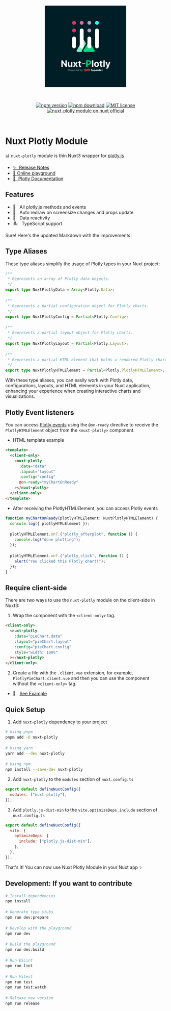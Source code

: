 <p align="center">
  <a href="https://github.com/superdev-tech/nuxt-plotly" target="_blank" rel="noopener noreferrer">
    <img width="256" src="nuxt-plotly-logo.svg" alt="nuxt-plotly logo">
  </a>
</p>
<br/>
<p align="center">
  <a href="https://npmjs.com/package/nuxt-plotly"><img src="https://img.shields.io/npm/v/nuxt-plotly/latest.svg?style=flat&colorA=18181B&colorB=28CF8D" alt="npm version"></a>
  <a href="https://npmjs.com/package/nuxt-plotly"><img src="https://img.shields.io/npm/dm/nuxt-plotly.svg?style=flat&colorA=18181B&colorB=28CF8D" alt="npm download"></a>
  <a href="https://github.com/superdev-tech/nuxt-plotly/blob/main/LICENSE"><img src="https://img.shields.io/npm/l/nuxt-plotly.svg?style=flat&colorA=18181B&colorB=28CF8D" alt="MIT license"></a>
  <a href="https://nuxt.com/modules/nuxt-plotly"><img src="https://img.shields.io/badge/Nuxt-18181B?logo=nuxt.js" alt="nuxt-plotly module on nuxt official"></a>
</p>
<br/>

# Nuxt Plotly Module

📊 `nuxt-plotly` module is thin Nuxt3 wrapper for [plotly.js](https://plotly.com/javascript/)

- [✨ &nbsp;Release Notes](/CHANGELOG.md)
- [🏀 Online playground](https://stackblitz.com/edit/nuxt-starter-1bs1ke?file=app.vue)
- [📖 &nbsp;Plotly Documentation](https://plotly.com/javascript/plotly-fundamentals/)

## Features

<!-- Highlight some of the features your module provide here -->

- 🎇 &nbsp; All plotly.js methods and events
- 🗾 &nbsp; Auto redraw on screensize changes and props update
- 🚀 &nbsp; Data reactivity
- 🏝️ &nbsp; TypeScript support

Sure! Here's the updated Markdown with the improvements:

## Type Aliases

These type aliases simplify the usage of Plotly types in your Nuxt project:

```typescript
/**
 * Represents an array of Plotly data objects.
 */
export type NuxtPlotlyData = Array<Plotly.Data>;

/**
 * Represents a partial configuration object for Plotly charts.
 */
export type NuxtPlotlyConfig = Partial<Plotly.Config>;

/**
 * Represents a partial layout object for Plotly charts.
 */
export type NuxtPlotlyLayout = Partial<Plotly.Layout>;

/**
 * Represents a partial HTML element that holds a rendered Plotly chart.
 */
export type NuxtPlotlyHTMLElement = Partial<Plotly.PlotlyHTMLElement>;
```

With these type aliases, you can easily work with Plotly data, configurations, layouts, and HTML elements in your Nuxt application, enhancing your experience when creating interactive charts and visualizations.

## Plotly Event listeners

You can access [Plotly events](https://plotly.com/javascript/plotlyjs-events) using the `@on-ready` directive to receive the `PlotlyHTMLElement` object from the `<nuxt-plotly>` component.

- HTML template example

```html
<template>
  <client-only>
    <nuxt-plotly
      :data="data"
      :layout="layout"
      :config="config"
      @on-ready="myChartOnReady"
    ></nuxt-plotly>
  </client-only>
</template>
```

- After receiving the PlotlyHTMLElement, you can access Plotly events

```typescript
function myChartOnReady(plotlyHTMLElement: NuxtPlotlyHTMLElement) {
  console.log({ plotlyHTMLElement });

  plotlyHTMLElement.on?.("plotly_afterplot", function () {
    console.log("done plotting");
  });

  plotlyHTMLElement.on?.("plotly_click", function () {
    alert("You clicked this Plotly chart!");
  });
}
```

## Require client-side

There are two ways to use the `nuxt-plotly` module on the client-side in Nuxt3:

1. Wrap the component with the `<client-only>` tag.

```html
<client-only>
  <nuxt-plotly
    :data="pieChart.data"
    :layout="pieChart.layout"
    :config="pieChart.config"
    style="width: 100%"
  ></nuxt-plotly>
</client-only>
```

2. Create a file with the `.client.vue` extension, for example, `PlotlyPieChart.client.vue` and then you can use the component without the `<client-only>` tag.

- 🎯 &nbsp; [See Example](/playground/app.vue)

## Quick Setup

1. Add `nuxt-plotly` dependency to your project

```bash
# Using pnpm
pnpm add -D nuxt-plotly

# Using yarn
yarn add --dev nuxt-plotly

# Using npm
npm install --save-dev nuxt-plotly
```

2. Add `nuxt-plotly` to the `modules` section of `nuxt.config.ts`

```js
export default defineNuxtConfig({
  modules: ["nuxt-plotly"],
});
```

3. Add `plotly.js-dist-min` to the `vite.optimizeDeps.include` section of `nuxt.config.ts`

```js
export default defineNuxtConfig({
  vite: {
    optimizeDeps: {
      include: ["plotly.js-dist-min"],
    },
  },
});
```

That's it! You can now use Nuxt Plotly Module in your Nuxt app ✨

## Development: If you want to contribute

```bash
# Install dependencies
npm install

# Generate type stubs
npm run dev:prepare

# Develop with the playground
npm run dev

# Build the playground
npm run dev:build

# Run ESLint
npm run lint

# Run Vitest
npm run test
npm run test:watch

# Release new version
npm run release
```
